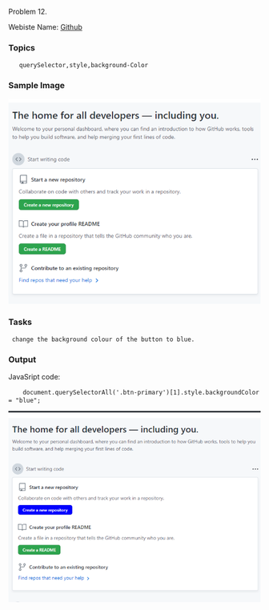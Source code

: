 Problem 12.

Webiste Name: [Github](https://github.com/)

### Topics

       querySelector,style,background-Color

### Sample Image

![pic1](./images/pic1.png)

### Tasks

     change the background colour of the button to blue.

### Output

JavaSript code:

        document.querySelectorAll('.btn-primary')[1].style.backgroundColor = "blue";

![pic2](./images/pic2.png)
